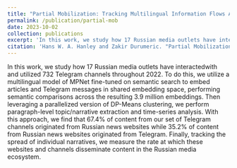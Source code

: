 ```yaml
---
title: "Partial Mobilization: Tracking Multilingual Information Flows Amongst Russian Media Outlets and Telegram"
permalink: /publication/partial-mob
date: 2023-10-02
collection: publications
excerpt: 'In this work, we study how 17 Russian media outlets have interacted with and utilized 732 Telegram channels throughout 2022.'
citation: 'Hans W. A. Hanley and Zakir Durumeric. "Partial Mobilization: Tracking Multilingual Information Flows Amongst Russian Media Outlets and Telegram." (2023).'
---
```

In this work, we study how 17 Russian media outlets have interactedwith and utilized 732 Telegram channels throughout 2022. To do this, we utilize a multilingual model of MPNet fine-tuned on semantic search to embed articles and Telegram messages in shared embedding space, performing semantic comparisons across the resulting 3.9 million embeddings. Then leveraging a parallelized version of DP-Means clustering, we perform paragraph-level topic/narrative extraction and time-series analysis. With this approach, we find that 67.4% of content from our set of Telegram channels originated from Russian news websites while 35.2% of content from Russian news websites originated from Telegram. Finally, tracking the spread of individual narratives, we measure the rate at which these websites and channels disseminate content in the Russian media ecosystem.

